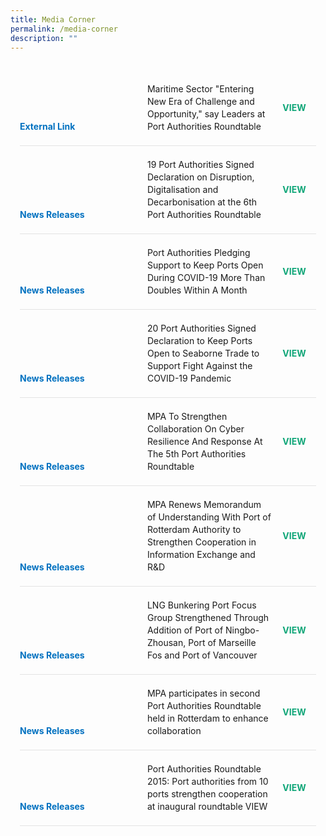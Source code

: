 ```yaml
---
title: Media Corner
permalink: /media-corner
description: ""
---
```


<style>
	body {font-size:14px;line-height:1.42857143;}
	h1, h2, h3, h4, h5, h6 {line-height:1.1;}
	a[href$=".pdf"] {margin-left:0;}
	a[href$=".pdf"]:before {display:none;}
	.content p, .content li {margin:0 0 15px;font-size:inherit;line-height:inherit;}
	.mobile {display:block!important;}
	.desktop {display:none!important;}
	.navbar-end, .is-search-bar {display:none;}
	#main-content .bp-section {padding:0;}
	#main-content .bp-section-pagetitle {display:none;}
	#main-content .bp-container {width:100%;max-width:100%;min-height:250px;padding:0!important;}
	#main-content .bp-container .row {margin:0;}
	#main-content .bp-container .col {padding:0;}
	#main-content .col.is-8 {width:100%;margin:0;}
	#main-content .col.is-1 {display:none;}
	@media(min-width:1280px) {
		.mobile {display:none!important;}
		.desktop {display:block!important;}
	}
	
	.par-main {padding:35px 15px;margin:0 auto;}
	.par-main .par-list-none {list-style:none;margin:0;}
	@media(min-width:992px) {
		.par-main {max-width:970px;}
	}
	@media(min-width:1024px) {
		.par-main {padding:35px 0;}
	}
	@media(min-width:1440px) {
		.par-main {max-width:1280px;}
	}
	
	.media-lists>.entry {display:table;width:100%;padding:0 0 20px;margin:0 0 20px;border-bottom:1px solid #e3e3e3;}
	.media-item {display:table-cell;vertical-align:middle;}
	.media-type {display:block;margin:0 0 10px;color: #0071c0;font-weight: 700;}
	.media-title {display:block;}
	.media-link {display:table-cell;width:70px;vertical-align:middle;text-align:center;}
	.media-link>a {color: #0fa678;font-weight: 700;text-transform: uppercase;text-decoration:none;}
	.media-link>a[target="_blank"]:after {display:none;}
	@media(min-width:768px) {
		.media-type {display:inline-block;width:200px;margin:0;}
		.media-title {display:inline-block;width:calc(100% - 205px);}
	}
</style>
<div class="par-main">
	<div class="media-lists">
		<div class="entry">
			<div class="media-item">
				<div class="media-type">External Link</div>
				<div class="media-title">Maritime Sector "Entering New Era of Challenge and Opportunity," say Leaders at Port Authorities Roundtable</div>
			</div>
			<div class="media-link">
				<a href="https://www.adportsgroup.com/en/news-detail?id=-42" target="_blank">View</a>
			</div>
		</div>
		<div class="entry">
			<div class="media-item">
				<div class="media-type">News Releases</div>
				<div class="media-title">19 Port Authorities Signed Declaration on Disruption, Digitalisation and Decarbonisation at the 6th Port Authorities Roundtable</div>
			</div>
			<div class="media-link">
				<a href="https://www.mpa.gov.sg/media-centre/details/19-port-authorities-signed-declaration-on-disruption-digitalisation-and-decarbonisation-at-the-6th-port-authorities-roundtable" target="_blank">View</a>
			</div>
		</div>
		<div class="entry">
			<div class="media-item">
				<div class="media-type">News Releases</div>
				<div class="media-title">Port Authorities Pledging Support to Keep Ports Open During COVID-19 More Than Doubles Within A Month</div>
			</div>
			<div class="media-link">
				<a href="https://www.mpa.gov.sg/media-centre/details/port-authorities-pledging-support-to-keep-ports-open-during-covid-19-more-than-doubles-within-a-month" target="_blank">View</a>
			</div>
		</div>
		<div class="entry">
			<div class="media-item">
				<div class="media-type">News Releases</div>
				<div class="media-title">20 Port Authorities Signed Declaration to Keep Ports Open to Seaborne Trade to Support Fight Against the COVID-19 Pandemic</div>
			</div>
			<div class="media-link">
				<a href="https://www.mpa.gov.sg/media-centre/details/20-port-authorities-signed-declaration-to-keep-ports-open-to-seaborne-trade-to-support-fight-against-the-covid-19-pandemic" target="_blank">View</a>
			</div>
		</div>
		<div class="entry">
			<div class="media-item">
				<div class="media-type">News Releases</div>
				<div class="media-title">MPA To Strengthen Collaboration On Cyber Resilience And Response At The 5th Port Authorities Roundtable</div>
			</div>
			<div class="media-link">
				<a href="https://www.mpa.gov.sg/media-centre/details/mpa-to-strengthen-collaboration-on-cyber-resilience-and-response-at-the-5th-port-authorities-roundtable" target="_blank">View</a>
			</div>
		</div>
		<div class="entry">
			<div class="media-item">
				<div class="media-type">News Releases</div>
				<div class="media-title">MPA Renews Memorandum of Understanding With Port of Rotterdam Authority to Strengthen Cooperation in Information Exchange and R&D</div>
			</div>
			<div class="media-link">
				<a href="https://www.mpa.gov.sg/media-centre/details/mpa-renews-memorandum-of-understanding-with-port-of-rotterdam-authority-to-strengthen-cooperation-in-information-exchange-and-r-d" target="_blank">View</a>
			</div>
		</div>
		<div class="entry">
			<div class="media-item">
				<div class="media-type">News Releases</div>
				<div class="media-title">LNG Bunkering Port Focus Group Strengthened Through Addition of Port of Ningbo-Zhousan, Port of Marseille Fos and Port of Vancouver</div>
			</div>
			<div class="media-link">
				<a href="/files/MediaCorners/press-release-expansion-of-focus-group-latest-v5a-final.pdf" target="_blank">View</a>
			</div>
		</div>
		<div class="entry">
			<div class="media-item">
				<div class="media-type">News Releases</div>
				<div class="media-title">MPA participates in second Port Authorities Roundtable held in Rotterdam to enhance collaboration</div>
			</div>
			<div class="media-link">
				<a href="https://www.mpa.gov.sg/media-centre/details/mpa-participates-in-second-port-authorities-roundtable-held-in-rotterdam-to-enhance-collaboration" target="_blank">View</a>
			</div>
		</div>
		<div class="entry">
			<div class="media-item">
				<div class="media-type">News Releases</div>
				<div class="media-title">Port Authorities Roundtable 2015: Port authorities from 10 ports strengthen cooperation at inaugural roundtable	VIEW</div>
			</div>
			<div class="media-link">
				<a href="https://www.mpa.gov.sg/media-centre/details/port-authorities-roundtable-port-authorities-from-10-ports-strengthen-cooperation-at-inaugural-roundtable" target="_blank">View</a>
			</div>
		</div>
	</div>
</div>